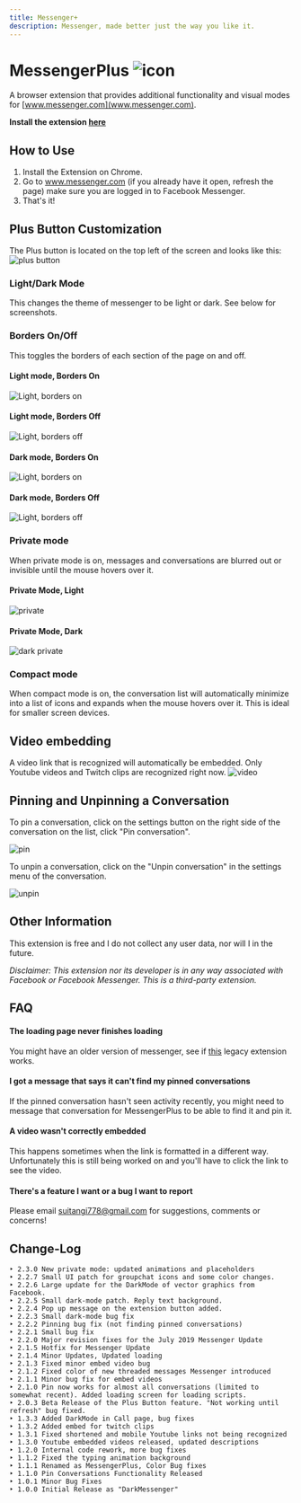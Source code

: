 ```yaml
---
title: Messenger+
description: Messenger, made better just the way you like it.
---
```


# MessengerPlus ![icon](https://raw.githubusercontent.com/suitangi/MessengerPlus/master/support/img/icon48.png)
A browser extension that provides additional functionality and visual modes for [www.messenger.com](www.messenger.com).

**Install the extension [here](https://chrome.google.com/webstore/detail/messsengerplus/hmciajeemeompacmillfkacaihdbpafj)**

## How to Use
1. Install the Extension on Chrome.
2. Go to www.messenger.com (if you already have it open, refresh the page) make sure you are logged in to Facebook Messenger.
3. That's it!

## Plus Button Customization
The Plus button is located on the top left of the screen and looks like this:
![plus button](https://raw.githubusercontent.com/suitangi/MessengerPlus/master/support/img/plusButton.png)

### Light/Dark Mode
This changes the theme of messenger to be light or dark. See below for screenshots.

### Borders On/Off
This toggles the borders of each section of the page on and off.

#### Light mode, Borders On
![Light, borders on](https://raw.githubusercontent.com/suitangi/MessengerPlus/master/support/img/border.png)

#### Light mode, Borders Off
![Light, borders off](https://raw.githubusercontent.com/suitangi/MessengerPlus/master/support/img/noborder.png)

#### Dark mode, Borders On
![Light, borders on](https://raw.githubusercontent.com/suitangi/MessengerPlus/master/support/img/darkborder.png)

#### Dark mode, Borders Off
![Light, borders off](https://raw.githubusercontent.com/suitangi/MessengerPlus/master/support/img/darknoborder.png)

### Private mode
When private mode is on, messages and conversations are blurred out or invisible until the mouse hovers over it.

#### Private Mode, Light
![private](https://raw.githubusercontent.com/suitangi/MessengerPlus/master/support/img/private.png)

#### Private Mode, Dark
![dark private](https://raw.githubusercontent.com/suitangi/MessengerPlus/master/support/img/darkprivate.png)

### Compact mode
When compact mode is on, the conversation list will automatically minimize into a list of icons and expands when the mouse hovers over it. This is ideal for smaller screen devices.

## Video embedding
A video link that is recognized will automatically be embedded. Only Youtube videos and Twitch clips are recognized right now.
![video](https://raw.githubusercontent.com/suitangi/MessengerPlus/master/support/img/video.png)

## Pinning and Unpinning a Conversation
To pin a conversation, click on the settings button on the right side of the conversation on the list, click "Pin conversation".

![pin](https://raw.githubusercontent.com/suitangi/MessengerPlus/master/support/img/pin.png)

To unpin a conversation, click on the "Unpin conversation" in the settings menu of the conversation.

![unpin](https://raw.githubusercontent.com/suitangi/MessengerPlus/master/support/img/unpin.png)

## Other Information
This extension is free and I do not collect any user data, nor will I in the future.

*Disclaimer: This extension nor its developer is in any way associated with Facebook or Facebook Messenger. This is a third-party extension.*

## FAQ
#### The loading page never finishes loading
You might have an older version of messenger, see if [this](https://chrome.google.com/webstore/detail/messsengerplus-old-versio/neaollicfdeidikoaehophbicpkohjof) legacy extension works.

#### I got a message that says it can't find my pinned conversations
If the pinned conversation hasn't seen activity recently, you might need to message that conversation for MessengerPlus to be able to find it and pin it.

#### A video wasn't correctly embedded
This happens sometimes when the link is formatted in a different way. Unfortunately this is still being worked on and you'll have to click the link to see the video.

#### There's a feature I want or a bug I want to report
Please email suitangi778@gmail.com for suggestions, comments or concerns!

## Change-Log
```
‣ 2.3.0 New private mode: updated animations and placeholders
‣ 2.2.7 Small UI patch for groupchat icons and some color changes.
‣ 2.2.6 Large update for the DarkMode of vector graphics from Facebook.
‣ 2.2.5 Small dark-mode patch. Reply text background.
‣ 2.2.4 Pop up message on the extension button added.
‣ 2.2.3 Small dark-mode bug fix
‣ 2.2.2 Pinning bug fix (not finding pinned conversations)
‣ 2.2.1 Small bug fix
‣ 2.2.0 Major revision fixes for the July 2019 Messenger Update
‣ 2.1.5 Hotfix for Messenger Update
‣ 2.1.4 Minor Updates, Updated loading
‣ 2.1.3 Fixed minor embed video bug
‣ 2.1.2 Fixed color of new threaded messages Messenger introduced
‣ 2.1.1 Minor bug fix for embed videos
‣ 2.1.0 Pin now works for almost all conversations (limited to somewhat recent). Added loading screen for loading scripts.
‣ 2.0.3 Beta Release of the Plus Button feature. "Not working until refresh" bug fixed.
‣ 1.3.3 Added DarkMode in Call page, bug fixes
‣ 1.3.2 Added embed for twitch clips
‣ 1.3.1 Fixed shortened and mobile Youtube links not being recognized
‣ 1.3.0 Youtube embedded videos released, updated descriptions
‣ 1.2.0 Internal code rework, more bug fixes
‣ 1.1.2 Fixed the typing animation background
‣ 1.1.1 Renamed as MessengerPlus, Color Bug fixes
‣ 1.1.0 Pin Conversations Functionality Released
‣ 1.0.1 Minor Bug Fixes
‣ 1.0.0 Initial Release as "DarkMessenger"
```
